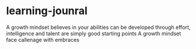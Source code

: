 # learning-jounral
A growth mindset believes in your abilities can be developed through effort, intelligence and talent are simply good starting points
A growth mindset face callenage with embraces
